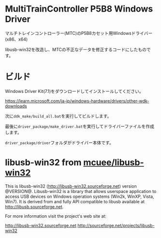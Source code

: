 # MultiTrainController P5B8 Windows Driver
マルチトレインコントローラー(MTC)のP5B8カセット用Windowsドライバー(x86、x64)

libusb-win32を改造し、MTCの不正なデータを修正するコードにしたものです。

# ビルド
Windows Driver Kit(7.1)をダウンロードしてインストールしてください。

https://learn.microsoft.com/ja-jp/windows-hardware/drivers/other-wdk-downloads

次に`ddk_make/build_all.bat`を実行してビルドします。

最後に`driver_package/make_driver.bat`を実行してドライバーファイルを作成します。

`driver_package/driver`フォルダがドライバー本体です。


# libusb-win32 from [mcuee/libusb-win32](https://github.com/mcuee/libusb-win32)

This is libusb-win32 (http://libusb-win32.sourceforge.net) version @VERSION@. 
Libusb-win32 is a library that allows userspace application to access USB 
devices on Windows operation systems (Win2k, WinXP, Vista, Win7). 
It is derived from and fully API compatible to libusb available at 
http://libusb.sourceforge.net.

For more information visit the project's web site at:

http://libusb-win32.sourceforge.net
http://sourceforge.net/projects/libusb-win32

